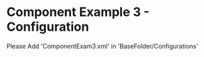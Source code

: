 Component Example 3 - Configuration
===================================
Please Add 'ComponentExam3.xml' in 'BaseFolder/Configurations' 
